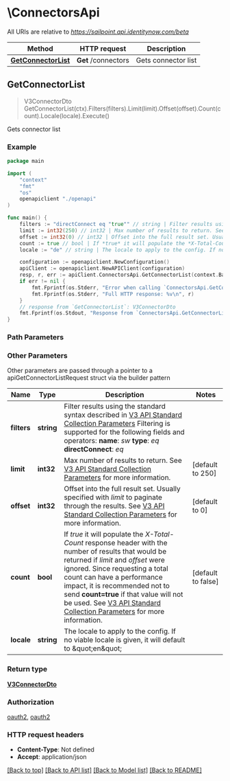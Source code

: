 # \ConnectorsApi

All URIs are relative to *https://sailpoint.api.identitynow.com/beta*

Method | HTTP request | Description
------------- | ------------- | -------------
[**GetConnectorList**](ConnectorsApi.md#GetConnectorList) | **Get** /connectors | Gets connector list



## GetConnectorList

> V3ConnectorDto GetConnectorList(ctx).Filters(filters).Limit(limit).Offset(offset).Count(count).Locale(locale).Execute()

Gets connector list



### Example

```go
package main

import (
    "context"
    "fmt"
    "os"
    openapiclient "./openapi"
)

func main() {
    filters := "directConnect eq "true"" // string | Filter results using the standard syntax described in [V3 API Standard Collection Parameters](https://developer.sailpoint.com/idn/api/standard-collection-parameters#filtering-results) Filtering is supported for the following fields and operators:  **name**: *sw*  **type**: *eq*  **directConnect**: *eq* (optional)
    limit := int32(250) // int32 | Max number of results to return. See [V3 API Standard Collection Parameters](https://developer.sailpoint.com/idn/api/standard-collection-parameters) for more information. (optional) (default to 250)
    offset := int32(0) // int32 | Offset into the full result set. Usually specified with *limit* to paginate through the results. See [V3 API Standard Collection Parameters](https://developer.sailpoint.com/idn/api/standard-collection-parameters) for more information. (optional) (default to 0)
    count := true // bool | If *true* it will populate the *X-Total-Count* response header with the number of results that would be returned if *limit* and *offset* were ignored.  Since requesting a total count can have a performance impact, it is recommended not to send **count=true** if that value will not be used.  See [V3 API Standard Collection Parameters](https://developer.sailpoint.com/idn/api/standard-collection-parameters) for more information. (optional) (default to false)
    locale := "de" // string | The locale to apply to the config. If no viable locale is given, it will default to \"en\" (optional)

    configuration := openapiclient.NewConfiguration()
    apiClient := openapiclient.NewAPIClient(configuration)
    resp, r, err := apiClient.ConnectorsApi.GetConnectorList(context.Background()).Filters(filters).Limit(limit).Offset(offset).Count(count).Locale(locale).Execute()
    if err != nil {
        fmt.Fprintf(os.Stderr, "Error when calling `ConnectorsApi.GetConnectorList``: %v\n", err)
        fmt.Fprintf(os.Stderr, "Full HTTP response: %v\n", r)
    }
    // response from `GetConnectorList`: V3ConnectorDto
    fmt.Fprintf(os.Stdout, "Response from `ConnectorsApi.GetConnectorList`: %v\n", resp)
}
```

### Path Parameters



### Other Parameters

Other parameters are passed through a pointer to a apiGetConnectorListRequest struct via the builder pattern


Name | Type | Description  | Notes
------------- | ------------- | ------------- | -------------
 **filters** | **string** | Filter results using the standard syntax described in [V3 API Standard Collection Parameters](https://developer.sailpoint.com/idn/api/standard-collection-parameters#filtering-results) Filtering is supported for the following fields and operators:  **name**: *sw*  **type**: *eq*  **directConnect**: *eq* | 
 **limit** | **int32** | Max number of results to return. See [V3 API Standard Collection Parameters](https://developer.sailpoint.com/idn/api/standard-collection-parameters) for more information. | [default to 250]
 **offset** | **int32** | Offset into the full result set. Usually specified with *limit* to paginate through the results. See [V3 API Standard Collection Parameters](https://developer.sailpoint.com/idn/api/standard-collection-parameters) for more information. | [default to 0]
 **count** | **bool** | If *true* it will populate the *X-Total-Count* response header with the number of results that would be returned if *limit* and *offset* were ignored.  Since requesting a total count can have a performance impact, it is recommended not to send **count&#x3D;true** if that value will not be used.  See [V3 API Standard Collection Parameters](https://developer.sailpoint.com/idn/api/standard-collection-parameters) for more information. | [default to false]
 **locale** | **string** | The locale to apply to the config. If no viable locale is given, it will default to \&quot;en\&quot; | 

### Return type

[**V3ConnectorDto**](V3ConnectorDto.md)

### Authorization

[oauth2](../README.md#oauth2), [oauth2](../README.md#oauth2)

### HTTP request headers

- **Content-Type**: Not defined
- **Accept**: application/json

[[Back to top]](#) [[Back to API list]](../README.md#documentation-for-api-endpoints)
[[Back to Model list]](../README.md#documentation-for-models)
[[Back to README]](../README.md)

